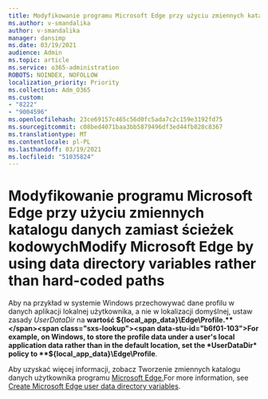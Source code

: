 ```yaml
---
title: Modyfikowanie programu Microsoft Edge przy użyciu zmiennych katalogu danych zamiast ścieżek kodowych
ms.author: v-smandalika
author: v-smandalika
manager: dansimp
ms.date: 03/19/2021
audience: Admin
ms.topic: article
ms.service: o365-administration
ROBOTS: NOINDEX, NOFOLLOW
localization_priority: Priority
ms.collection: Adm_O365
ms.custom:
- "8222"
- "9004596"
ms.openlocfilehash: 23ce69157c465c56d0fc5ada7c2c159e3192fd75
ms.sourcegitcommit: c08bed4071baa3bb5879496df3ed44fb828c8367
ms.translationtype: MT
ms.contentlocale: pl-PL
ms.lasthandoff: 03/19/2021
ms.locfileid: "51035824"
---
```

# <a name="modify-microsoft-edge-by-using-data-directory-variables-rather-than-hard-coded-paths"></a><span data-ttu-id="b6f01-102">Modyfikowanie programu Microsoft Edge przy użyciu zmiennych katalogu danych zamiast ścieżek kodowych</span><span class="sxs-lookup"><span data-stu-id="b6f01-102">Modify Microsoft Edge by using data directory variables rather than hard-coded paths</span></span>

<span data-ttu-id="b6f01-103">Aby na przykład w systemie Windows przechowywać dane profilu w danych aplikacji lokalnej użytkownika, a nie w lokalizacji domyślnej, ustaw zasady *UserDataDir* na **wartość ${local_app_data}\Edge\Profile.**</span><span class="sxs-lookup"><span data-stu-id="b6f01-103">For example, on Windows, to store the profile data under a user's local application data rather than in the default location, set the *UserDataDir* policy to **${local_app_data}\Edge\Profile**.</span></span>

<span data-ttu-id="b6f01-104">Aby uzyskać więcej informacji, zobacz Tworzenie zmiennych katalogu danych użytkownika programu [Microsoft Edge.](https://docs.microsoft.com/deployedge/microsoft-edge-policies)</span><span class="sxs-lookup"><span data-stu-id="b6f01-104">For more information, see [Create Microsoft Edge user data directory variables](https://docs.microsoft.com/deployedge/microsoft-edge-policies).</span></span>